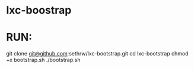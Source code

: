 # lxc-boostrap


# RUN:

git clone git@github.com:sethrw/lxc-bootstrap.git
cd lxc-bootstrap
chmod +x bootstrap.sh
./bootstrap.sh
